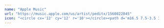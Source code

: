 ```yaml
---
name: "Apple Music"
url: "https://music.apple.com/us/artist/peditx/1560822845"
icon: "<circle cx='12' cy='12' r='10'></circle><path d='m16.5 7.5-3.5 3-3.5-3'></path><path d='m13 10.5 3.5 3-3.5 3'></path><path d='m10 13.5 3.5 3 3.5-3'></path><path d='m13 10.5-3.5-3-3.5 3'></path><path d='M7.5 16.5l3.5-3 3.5 3'></path>"
---
```


